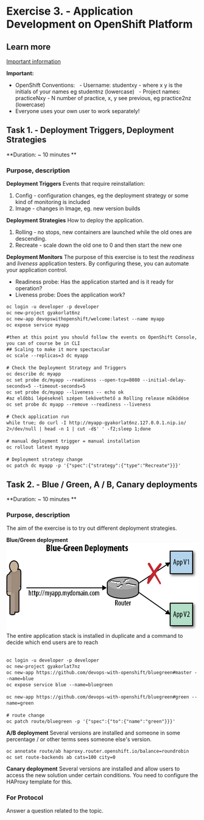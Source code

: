 

# Exercise 3. - Application Development on OpenShift Platform

## Learn more
[Important information](Tudnivalok.md)

**Important:**
- OpenShift Conventions:
  - Username: studentxy - where x y is the initials of your names eg studentnz (lowercase)
  - Project names: practiceNxy - N number of practice, x, y see previous, eg practice2nz (lowercase)
- Everyone uses your own user to work separately!

## Task 1. - Deployment Triggers, Deployment Strategies
**Duration: ~ 10 minutes **

### Purpose, description

**Deployment Triggers**
Events that require reinstallation:
1. Config - configuration changes, eg the deployment strategy or some kind of monitoring is included
2. Image - changes in Image, eg. new version builds

**Deployment Strategies**
How to deploy the application.
1. Rolling - no stops, new containers are launched while the old ones are descending.
2. Recreate - scale down the old one to 0 and then start the new one


**Deployment Monitors**
The purpose of this exercise is to test the _readiness_ and _liveness_ application testers.
By configuring these, you can automate your application control.
- Readiness probe: Has the application started and is it ready for operation?
- Liveness probe: Does the application work?


```shell
oc login -u developer -p developer
oc new-project gyakorlat6nz
oc new-app devopswithopenshift/welcome:latest --name myapp
oc expose service myapp

#then at this point you should follow the events on OpenShift Console, you can of course be in CLI
## Scaling to make it more spectacular
oc scale --replicas=3 dc myapp

# Check the Deployment Strategy and Triggers
oc describe dc myapp
oc set probe dc/myapp --readiness --open-tcp=8080 --initial-delay-seconds=5 --timeout-seconds=5
oc set probe dc/myapp --liveness -- echo ok
#az előbbi lépéseknél szépen lekövethető a Rolling release működése
oc set probe dc myapp --remove --readiness --liveness

# Check application run
while true; do curl -I http://myapp-gyakorlat6nz.127.0.0.1.nip.io/ 2>/dev/null | head -n 1 | cut -d$' ' -f2;sleep 1;done

# manual deployment trigger = manual installation
oc rollout latest myapp

# Deployment strategy change
oc patch dc myapp -p '{"spec":{"strategy":{"type":"Recreate"}}}'
```

## Task 2. - Blue / Green, A / B, Canary deployments
**Duration: ~ 10 minutes **

### Purpose, description
The aim of the exercise is to try out different deployment strategies.

**Blue/Green deployment**
![XaaS](../common/images/abdeployment.png)
The entire application stack is installed in duplicate and a command to decide which end users are to reach
```shell

oc login -u developer -p developer
oc new-project gyakorlat7nz
oc new-app https://github.com/devops-with-openshift/bluegreen#master --name=blue
oc expose service blue --name=bluegreen

oc new-app https://github.com/devops-with-openshift/bluegreen#green --name=green

# route change
oc patch route/bluegreen -p '{"spec":{"to":{"name":"green"}}}'
```

**A/B deployment**
Several versions are installed and someone in some percentage / or other terms sees someone else's version.
```shell
oc annotate route/ab haproxy.router.openshift.io/balance=roundrobin
oc set route-backends ab cats=100 city=0
```
**Canary deployment**
Several versions are installed and allow users to access the new solution under certain conditions. You need to configure the HAProxy template for this.


### For Protocol
Answer a question related to the topic.

 
